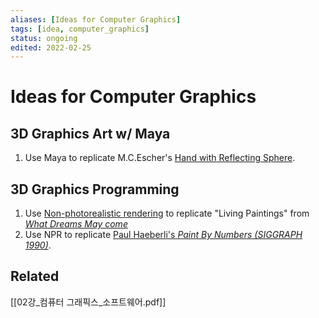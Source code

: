 ```yaml
---
aliases: [Ideas for Computer Graphics]
tags: [idea, computer_graphics]
status: ongoing
edited: 2022-02-25
---
```


# Ideas for Computer Graphics

## 3D Graphics Art w/ Maya
1. Use Maya to replicate M.C.Escher's [Hand with Reflecting Sphere](https://en.wikipedia.org/wiki/Hand_with_Reflecting_Sphere).

## 3D Graphics Programming
1. Use [Non-photorealistic rendering](https://en.wikipedia.org/wiki/Non-photorealistic_rendering) to replicate "Living Paintings" from [_What Dreams May come_](https://en.wikipedia.org/wiki/What_Dreams_May_Come_(film))
2. Use NPR to replicate [Paul Haeberli's _Paint By Numbers (SIGGRAPH 1990)_](https://graphics.stanford.edu/courses/cs248-99/haeberli/).


## Related



[[02강_컴퓨터 그래픽스_소프트웨어.pdf]]